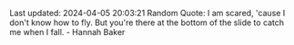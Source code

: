 Last updated: 2024-04-05 20:03:21
Random Quote: I am scared, 'cause I don't know how to fly. But you're there at the bottom of the slide to catch me when I fall. - Hannah Baker